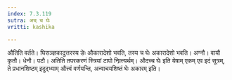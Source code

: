 ```yaml
---
index: 7.3.119
sutra: अच् च घेः
vritti: kashika

---
```

औतिति वर्तते। घिसञ्ज्ञकादुत्तरस्य ङेः औकारादेशो भवति, तस्य च घेः अकारादेशो भवति। अग्नौ। वायौ कृतौ। धेनौ। पटौ। अतिति तपरकरणं स्त्रियां टापो निव्र्त्त्यर्थम्। औदच्च घेः इति येषाम् एकम् एव इदं सूत्रम्, ते प्रधानशिष्टम् इदुद्भ्याम् औत्त्वं वर्णयन्ति, अन्वाचयशिष्तं घेः अकारम् इति।
